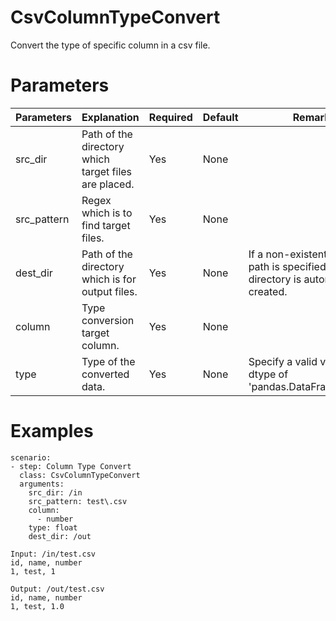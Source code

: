 # CsvColumnTypeConvert
Convert the type of specific column in a csv file.

# Parameters
| Parameters  | Explanation                                          | Required | Default | Remarks                                                                                |
|-------------|------------------------------------------------------|----------|---------|----------------------------------------------------------------------------------------|
| src_dir     | Path of the directory which target files are placed. | Yes      | None    |                                                                                        |
| src_pattern | Regex which is to find target files.                 | Yes      | None    |                                                                                        |
| dest_dir    | Path of the directory which is for output files.     | Yes      | None    | If a non-existent directory path is specified, the directory is automatically created. |
| column      | Type conversion target column.                       | Yes      | None    |                                                                                        |
| type        | Type of the converted data.                          | Yes      | None    | Specify a valid value for the dtype of 'pandas.DataFrame.astype'.                      |

# Examples
```
scenario:
- step: Column Type Convert
  class: CsvColumnTypeConvert
  arguments:
    src_dir: /in
    src_pattern: test\.csv
    column:
      - number
    type: float
    dest_dir: /out

Input: /in/test.csv
id, name, number
1, test, 1

Output: /out/test.csv
id, name, number
1, test, 1.0
```

